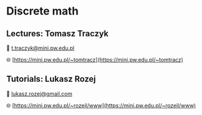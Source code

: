 # Discrete math

## Lectures: Tomasz Traczyk

📧 t.traczyk@mini.pw.edu.pl

🌐 [https://mini.pw.edu.pl/~tomtracz](https://mini.pw.edu.pl/~tomtracz)

## Tutorials: Lukasz Rozej

📧 lukasz.rozej@gmail.com

🌐 [https://mini.pw.edu.pl/~rozejl/www](https://mini.pw.edu.pl/~rozejl/www)
